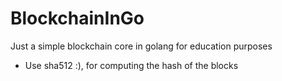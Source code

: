 # BlockchainInGo
Just a simple blockchain core in golang for education purposes
- Use sha512 :), for computing the hash of the blocks 